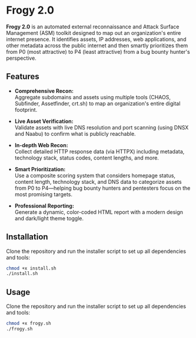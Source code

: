 # Frogy 2.0

**Frogy 2.0** is an automated external reconnaissance and Attack Surface Management (ASM) toolkit designed to map out an organization's entire internet presence. It identifies assets, IP addresses, web applications, and other metadata across the public internet and then smartly prioritizes them from P0 (most attractive) to P4 (least attractive) from a bug bounty hunter's perspective.

## Features

- **Comprehensive Recon:**  
  Aggregate subdomains and assets using multiple tools (CHAOS, Subfinder, Assetfinder, crt.sh) to map an organization's entire digital footprint.
  
- **Live Asset Verification:**  
  Validate assets with live DNS resolution and port scanning (using DNSX and Naabu) to confirm what is publicly reachable.
  
- **In-depth Web Recon:**  
  Collect detailed HTTP response data (via HTTPX) including metadata, technology stack, status codes, content lengths, and more.
  
- **Smart Prioritization:**  
  Use a composite scoring system that considers homepage status, content length, technology stack, and DNS data to categorize assets from P0 to P4—helping bug bounty hunters and pentesters focus on the most promising targets.
  
- **Professional Reporting:**  
  Generate a dynamic, color-coded HTML report with a modern design and dark/light theme toggle.

## Installation

Clone the repository and run the installer script to set up all dependencies and tools:

```bash
chmod +x install.sh
./install.sh
```
## Usage

Clone the repository and run the installer script to set up all dependencies and tools:

```bash
chmod +x frogy.sh
./frogy.sh
